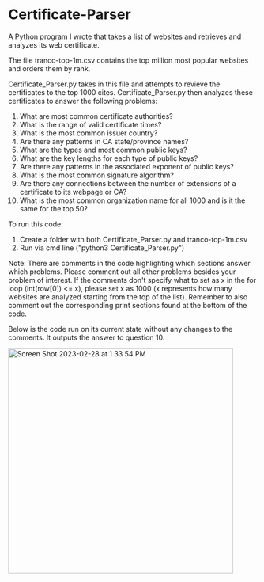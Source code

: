 # Certificate-Parser

A Python program I wrote that takes a list of websites and retrieves and analyzes its web certificate. 

The file tranco-top-1m.csv contains the top million most popular websites and orders them by rank. 

Certificate_Parser.py takes in this file and attempts to revieve the certificates to the top 1000 cites. Certificate_Parser.py then analyzes these certificates to answer the following problems: 

1) What are most common certificate authorities?
2) What is the range of valid certificate times?
3) What is the most common issuer country?
4) Are there any patterns in CA state/province names?
5) What are the types and most common public keys?
6) What are the key lengths for each type of public keys?
7) Are there any patterns in the associated exponent of public keys?
8) What is the most common signature algorithm?
9) Are there any connections between the number of extensions of a certificate to its webpage or CA?
10) What is the most common organization name for all 1000 and is it the same for the top 50? 

To run this code:
  1) Create a folder with both Certificate_Parser.py and tranco-top-1m.csv
  2) Run via cmd line ("python3 Certificate_Parser.py")
  
Note: There are comments in the code highlighting which sections answer which problems. Please comment out all other problems besides your problem of interest. If the comments don't specify what to set as x in the for loop (int(row[0]) <= x), please set x as 1000 (x represents how many websites are analyzed starting from the top of the list). Remember to also comment out the corresponding print sections found at the bottom of the code. 

Below is the code run on its current state without any changes to the comments. It outputs the answer to question 10. 

<img width="455" alt="Screen Shot 2023-02-28 at 1 33 54 PM" src="https://user-images.githubusercontent.com/125074849/221959704-973a0130-291e-4613-b93a-7fb003ad2607.png">
